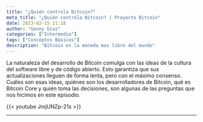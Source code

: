 ```yaml
---
title: "¿Quién controla Bitcoin?"
meta_title: "¿Quién controla Bitcoin? | Proyecto Bitcoin"
date: 2023-02-15 21:18
author: "Genny Díaz"
categories: ["Intermedio"]
tags: ["Conceptos Básicos"]
description: "Bitcoin es la moneda mas libre del mundo"
---
```


La naturaleza del desarrollo de Bitcoin comulga con las ideas de la cultura del software libre y de código abierto. Esto garantiza que sus actualizaciones lleguen de forma lenta, pero con el máximo consenso. Cuáles son esas ideas, quiénes son los desarrolladores de Bitcoin, qué es Bitcoin Core y quién toma las decisiones, son algunas de las preguntas que nos hicimos en este episodio.

{{< youtube JmjUNZp-21s >}}

<hr>
